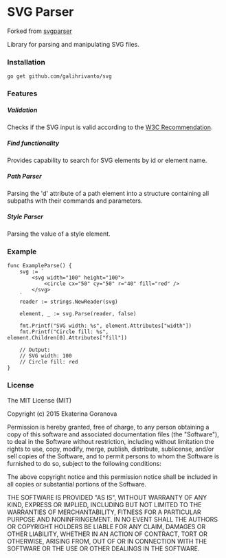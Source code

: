 # SVG Parser 

Forked from [svgparser](https://github.com/JoshVarga/svgparser)

Library for parsing and manipulating SVG files.

### Installation

	go get github.com/galihrivanto/svg

### Features

##### Validation
Checks if the SVG input is valid according to the [W3C Recommendation](https://www.w3.org/TR/SVG/Overview.html).

##### Find functionality
Provides capability to search for SVG elements by id or element name.

##### Path Parser
Parsing the 'd' attribute of a path element into a structure containing all subpaths with their commands and parameters.

##### Style Parser
Parsing the value of a style element.

### Example

	func ExampleParse() {
		svg := `
			<svg width="100" height="100">
				<circle cx="50" cy="50" r="40" fill="red" />
			</svg>
		`
		reader := strings.NewReader(svg)

		element, _ := svg.Parse(reader, false)

		fmt.Printf("SVG width: %s", element.Attributes["width"])
		fmt.Printf("Circle fill: %s", element.Children[0].Attributes["fill"])

		// Output:
		// SVG width: 100
		// Circle fill: red
	}

### License

The MIT License (MIT)

Copyright (c) 2015 Ekaterina Goranova

Permission is hereby granted, free of charge, to any person obtaining a copy
of this software and associated documentation files (the "Software"), to deal
in the Software without restriction, including without limitation the rights
to use, copy, modify, merge, publish, distribute, sublicense, and/or sell
copies of the Software, and to permit persons to whom the Software is
furnished to do so, subject to the following conditions:

The above copyright notice and this permission notice shall be included in all
copies or substantial portions of the Software.

THE SOFTWARE IS PROVIDED "AS IS", WITHOUT WARRANTY OF ANY KIND, EXPRESS OR
IMPLIED, INCLUDING BUT NOT LIMITED TO THE WARRANTIES OF MERCHANTABILITY,
FITNESS FOR A PARTICULAR PURPOSE AND NONINFRINGEMENT. IN NO EVENT SHALL THE
AUTHORS OR COPYRIGHT HOLDERS BE LIABLE FOR ANY CLAIM, DAMAGES OR OTHER
LIABILITY, WHETHER IN AN ACTION OF CONTRACT, TORT OR OTHERWISE, ARISING FROM,
OUT OF OR IN CONNECTION WITH THE SOFTWARE OR THE USE OR OTHER DEALINGS IN THE
SOFTWARE.
